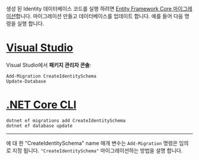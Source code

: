 생성 된 Identity 데이터베이스 코드를 실행 하려면 [Entity Framework Core 마이그레이션](/ef/core/managing-schemas/migrations/)합니다. 마이그레이션 만들고 데이터베이스를 업데이트 합니다. 예를 들어 다음 명령을 실행 합니다.

# <a name="visual-studiotabvisual-studio"></a>[Visual Studio](#tab/visual-studio)

Visual Studio에서 **패키지 관리자 콘솔**:

```PMC
Add-Migration CreateIdentitySchema
Update-Database
```

# <a name="net-core-clitabnetcore-cli"></a>[.NET Core CLI](#tab/netcore-cli)

```cli
dotnet ef migrations add CreateIdentitySchema
dotnet ef database update
```

------

에 대 한 "CreateIdentitySchema" name 매개 변수는 `Add-Migration` 명령은 임의로 지정 됩니다. `"CreateIdentitySchema"` 마이그레이션하는 방법을 설명 합니다.